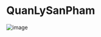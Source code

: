 # QuanLySanPham
![image](https://github.com/user-attachments/assets/d079ecea-2bec-4651-9e12-aefd91f62714)
